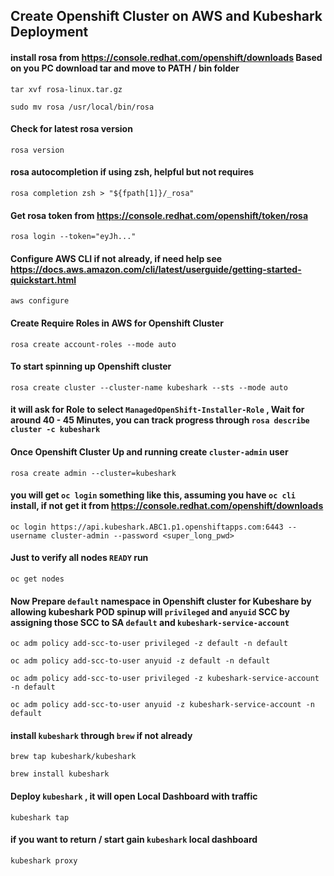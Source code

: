 ## Create Openshift Cluster on AWS and Kubeshark Deployment 


#### install rosa from https://console.redhat.com/openshift/downloads Based on you PC download tar and move to PATH / bin folder

```shell
tar xvf rosa-linux.tar.gz
```
```shell
sudo mv rosa /usr/local/bin/rosa
```

#### Check for latest rosa version

```shell
rosa version
```
#### rosa autocompletion if using zsh, helpful but not requires
```shell
rosa completion zsh > "${fpath[1]}/_rosa"
```

#### Get rosa token from https://console.redhat.com/openshift/token/rosa
```shell
rosa login --token="eyJh..."
```


#### Configure AWS CLI if not already, if need help see https://docs.aws.amazon.com/cli/latest/userguide/getting-started-quickstart.html
```shell
aws configure
```

#### Create Require Roles in AWS for Openshift Cluster
```shell
rosa create account-roles --mode auto
```

#### To start spinning up Openshift cluster
```shell
rosa create cluster --cluster-name kubeshark --sts --mode auto
```

#### it will ask for Role to select `ManagedOpenShift-Installer-Role` , Wait for around 40 - 45 Minutes, you can track progress through `rosa describe cluster -c kubeshark`

#### Once Openshift Cluster Up and running create `cluster-admin` user
```shell
rosa create admin --cluster=kubeshark
```

#### you will get `oc login` something like this, assuming you have `oc cli` install, if not get it from https://console.redhat.com/openshift/downloads
```shell
oc login https://api.kubeshark.ABC1.p1.openshiftapps.com:6443 --username cluster-admin --password <super_long_pwd>
```

#### Just to verify all nodes `READY` run
```shell
oc get nodes
```

#### Now Prepare `default` namespace in Openshift cluster for Kubeshare by allowing kubeshark POD spinup will `privileged` and `anyuid` SCC by assigning those SCC to SA `default` and `kubeshark-service-account`
```shell
oc adm policy add-scc-to-user privileged -z default -n default
```
```shell
oc adm policy add-scc-to-user anyuid -z default -n default
```
```shell
oc adm policy add-scc-to-user privileged -z kubeshark-service-account -n default
```
```shell
oc adm policy add-scc-to-user anyuid -z kubeshark-service-account -n default
```

#### install `kubeshark` through `brew` if not already
```shell
brew tap kubeshark/kubeshark
```
```shell
brew install kubeshark
```

#### Deploy `kubeshark` , it will open Local Dashboard with traffic

```shell
kubeshark tap
```

#### if you want to return / start gain `kubeshark` local dashboard
```shell
kubeshark proxy
```

